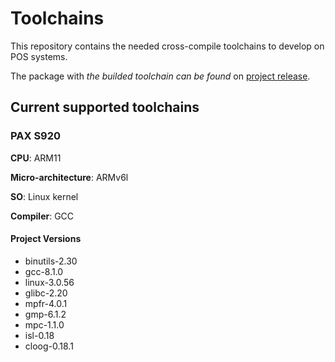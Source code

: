 # Toolchains

This repository contains the needed cross-compile toolchains to develop on POS systems.

The package with _the builded toolchain can be found_ on [project release](https://github.com/getzoop/toolchains/releases).

## Current supported toolchains

### PAX S920

  **CPU**: ARM11

  **Micro-architecture**: ARMv6l 

  **SO**: Linux kernel

  **Compiler**: GCC

#### Project Versions

  - binutils-2.30
  - gcc-8.1.0
  - linux-3.0.56
  - glibc-2.20
  - mpfr-4.0.1
  - gmp-6.1.2
  - mpc-1.1.0
  - isl-0.18
  - cloog-0.18.1
